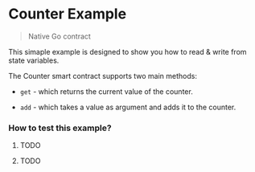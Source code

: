 # Counter Example

> Native Go contract

This simaple example is designed to show you how to read & write from state variables.

The Counter smart contract supports two main methods:

* `get` - which returns the current value of the counter.

* `add` - which takes a value as argument and adds it to the counter.

### How to test this example?

1. TODO

2. TODO
